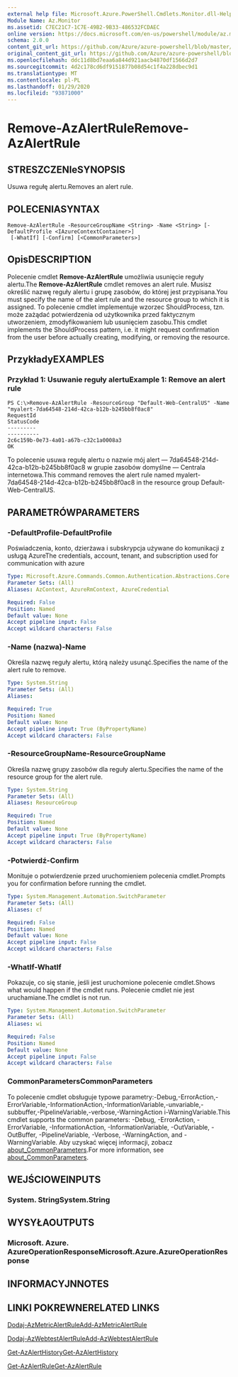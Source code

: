 ```yaml
---
external help file: Microsoft.Azure.PowerShell.Cmdlets.Monitor.dll-Help.xml
Module Name: Az.Monitor
ms.assetid: C7EC21C7-1C7E-49B2-9B33-486532FCDAEC
online version: https://docs.microsoft.com/en-us/powershell/module/az.monitor/remove-azalertrule
schema: 2.0.0
content_git_url: https://github.com/Azure/azure-powershell/blob/master/src/Monitor/Monitor/help/Remove-AzAlertRule.md
original_content_git_url: https://github.com/Azure/azure-powershell/blob/master/src/Monitor/Monitor/help/Remove-AzAlertRule.md
ms.openlocfilehash: ddc11d8bd7eaa6a844d921aacb4870df1566d2d7
ms.sourcegitcommit: 4d2c178cd6df9151877b08d54c1f4a228dbec9d1
ms.translationtype: MT
ms.contentlocale: pl-PL
ms.lasthandoff: 01/29/2020
ms.locfileid: "93871000"
---
```

# <span data-ttu-id="9f86f-101">Remove-AzAlertRule</span><span class="sxs-lookup"><span data-stu-id="9f86f-101">Remove-AzAlertRule</span></span>

## <span data-ttu-id="9f86f-102">STRESZCZENIe</span><span class="sxs-lookup"><span data-stu-id="9f86f-102">SYNOPSIS</span></span>
<span data-ttu-id="9f86f-103">Usuwa regułę alertu.</span><span class="sxs-lookup"><span data-stu-id="9f86f-103">Removes an alert rule.</span></span>

## <span data-ttu-id="9f86f-104">POLECENIA</span><span class="sxs-lookup"><span data-stu-id="9f86f-104">SYNTAX</span></span>

```
Remove-AzAlertRule -ResourceGroupName <String> -Name <String> [-DefaultProfile <IAzureContextContainer>]
 [-WhatIf] [-Confirm] [<CommonParameters>]
```

## <span data-ttu-id="9f86f-105">Opis</span><span class="sxs-lookup"><span data-stu-id="9f86f-105">DESCRIPTION</span></span>
<span data-ttu-id="9f86f-106">Polecenie cmdlet **Remove-AzAlertRule** umożliwia usunięcie reguły alertu.</span><span class="sxs-lookup"><span data-stu-id="9f86f-106">The **Remove-AzAlertRule** cmdlet removes an alert rule.</span></span>
<span data-ttu-id="9f86f-107">Musisz określić nazwę reguły alertu i grupę zasobów, do której jest przypisana.</span><span class="sxs-lookup"><span data-stu-id="9f86f-107">You must specify the name of the alert rule and the resource group to which it is assigned.</span></span>
<span data-ttu-id="9f86f-108">To polecenie cmdlet implementuje wzorzec ShouldProcess, tzn. może zażądać potwierdzenia od użytkownika przed faktycznym utworzeniem, zmodyfikowaniem lub usunięciem zasobu.</span><span class="sxs-lookup"><span data-stu-id="9f86f-108">This cmdlet implements the ShouldProcess pattern, i.e. it might request confirmation from the user before actually creating, modifying, or removing the resource.</span></span>

## <span data-ttu-id="9f86f-109">Przykłady</span><span class="sxs-lookup"><span data-stu-id="9f86f-109">EXAMPLES</span></span>

### <span data-ttu-id="9f86f-110">Przykład 1: Usuwanie reguły alertu</span><span class="sxs-lookup"><span data-stu-id="9f86f-110">Example 1: Remove an alert rule</span></span>
```
PS C:\>Remove-AzAlertRule -ResourceGroup "Default-Web-CentralUS" -Name "myalert-7da64548-214d-42ca-b12b-b245bb8f0ac8"
RequestId                                                                                                    StatusCode
---------                                                                                                    ----------
2c6c159b-0e73-4a01-a67b-c32c1a0008a3                                                                                 OK
```

<span data-ttu-id="9f86f-111">To polecenie usuwa regułę alertu o nazwie mój alert — 7da64548-214d-42ca-b12b-b245bb8f0ac8 w grupie zasobów domyślne — Centrala internetowa.</span><span class="sxs-lookup"><span data-stu-id="9f86f-111">This command removes the alert rule named myalert-7da64548-214d-42ca-b12b-b245bb8f0ac8 in the resource group Default-Web-CentralUS.</span></span>

## <span data-ttu-id="9f86f-112">PARAMETRÓW</span><span class="sxs-lookup"><span data-stu-id="9f86f-112">PARAMETERS</span></span>

### <span data-ttu-id="9f86f-113">-DefaultProfile</span><span class="sxs-lookup"><span data-stu-id="9f86f-113">-DefaultProfile</span></span>
<span data-ttu-id="9f86f-114">Poświadczenia, konto, dzierżawa i subskrypcja używane do komunikacji z usługą Azure</span><span class="sxs-lookup"><span data-stu-id="9f86f-114">The credentials, account, tenant, and subscription used for communication with azure</span></span>

```yaml
Type: Microsoft.Azure.Commands.Common.Authentication.Abstractions.Core.IAzureContextContainer
Parameter Sets: (All)
Aliases: AzContext, AzureRmContext, AzureCredential

Required: False
Position: Named
Default value: None
Accept pipeline input: False
Accept wildcard characters: False
```

### <span data-ttu-id="9f86f-115">-Name (nazwa)</span><span class="sxs-lookup"><span data-stu-id="9f86f-115">-Name</span></span>
<span data-ttu-id="9f86f-116">Określa nazwę reguły alertu, którą należy usunąć.</span><span class="sxs-lookup"><span data-stu-id="9f86f-116">Specifies the name of the alert rule to remove.</span></span>

```yaml
Type: System.String
Parameter Sets: (All)
Aliases:

Required: True
Position: Named
Default value: None
Accept pipeline input: True (ByPropertyName)
Accept wildcard characters: False
```

### <span data-ttu-id="9f86f-117">-ResourceGroupName</span><span class="sxs-lookup"><span data-stu-id="9f86f-117">-ResourceGroupName</span></span>
<span data-ttu-id="9f86f-118">Określa nazwę grupy zasobów dla reguły alertu.</span><span class="sxs-lookup"><span data-stu-id="9f86f-118">Specifies the name of the resource group for the alert rule.</span></span>

```yaml
Type: System.String
Parameter Sets: (All)
Aliases: ResourceGroup

Required: True
Position: Named
Default value: None
Accept pipeline input: True (ByPropertyName)
Accept wildcard characters: False
```

### <span data-ttu-id="9f86f-119">-Potwierdź</span><span class="sxs-lookup"><span data-stu-id="9f86f-119">-Confirm</span></span>
<span data-ttu-id="9f86f-120">Monituje o potwierdzenie przed uruchomieniem polecenia cmdlet.</span><span class="sxs-lookup"><span data-stu-id="9f86f-120">Prompts you for confirmation before running the cmdlet.</span></span>

```yaml
Type: System.Management.Automation.SwitchParameter
Parameter Sets: (All)
Aliases: cf

Required: False
Position: Named
Default value: None
Accept pipeline input: False
Accept wildcard characters: False
```

### <span data-ttu-id="9f86f-121">-WhatIf</span><span class="sxs-lookup"><span data-stu-id="9f86f-121">-WhatIf</span></span>
<span data-ttu-id="9f86f-122">Pokazuje, co się stanie, jeśli jest uruchomione polecenie cmdlet.</span><span class="sxs-lookup"><span data-stu-id="9f86f-122">Shows what would happen if the cmdlet runs.</span></span> <span data-ttu-id="9f86f-123">Polecenie cmdlet nie jest uruchamiane.</span><span class="sxs-lookup"><span data-stu-id="9f86f-123">The cmdlet is not run.</span></span>

```yaml
Type: System.Management.Automation.SwitchParameter
Parameter Sets: (All)
Aliases: wi

Required: False
Position: Named
Default value: None
Accept pipeline input: False
Accept wildcard characters: False
```

### <span data-ttu-id="9f86f-124">CommonParameters</span><span class="sxs-lookup"><span data-stu-id="9f86f-124">CommonParameters</span></span>
<span data-ttu-id="9f86f-125">To polecenie cmdlet obsługuje typowe parametry:-Debug,-ErrorAction,-ErrorVariable,-InformationAction,-InformationVariable,-unvariable,-subbuffer,-PipelineVariable,-verbose,-WarningAction i-WarningVariable.</span><span class="sxs-lookup"><span data-stu-id="9f86f-125">This cmdlet supports the common parameters: -Debug, -ErrorAction, -ErrorVariable, -InformationAction, -InformationVariable, -OutVariable, -OutBuffer, -PipelineVariable, -Verbose, -WarningAction, and -WarningVariable.</span></span> <span data-ttu-id="9f86f-126">Aby uzyskać więcej informacji, zobacz [about_CommonParameters](https://go.microsoft.com/fwlink/?LinkID=113216).</span><span class="sxs-lookup"><span data-stu-id="9f86f-126">For more information, see [about_CommonParameters](https://go.microsoft.com/fwlink/?LinkID=113216).</span></span>

## <span data-ttu-id="9f86f-127">WEJŚCIOWE</span><span class="sxs-lookup"><span data-stu-id="9f86f-127">INPUTS</span></span>

### <span data-ttu-id="9f86f-128">System. String</span><span class="sxs-lookup"><span data-stu-id="9f86f-128">System.String</span></span>

## <span data-ttu-id="9f86f-129">WYSYŁA</span><span class="sxs-lookup"><span data-stu-id="9f86f-129">OUTPUTS</span></span>

### <span data-ttu-id="9f86f-130">Microsoft. Azure. AzureOperationResponse</span><span class="sxs-lookup"><span data-stu-id="9f86f-130">Microsoft.Azure.AzureOperationResponse</span></span>

## <span data-ttu-id="9f86f-131">INFORMACYJN</span><span class="sxs-lookup"><span data-stu-id="9f86f-131">NOTES</span></span>

## <span data-ttu-id="9f86f-132">LINKI POKREWNE</span><span class="sxs-lookup"><span data-stu-id="9f86f-132">RELATED LINKS</span></span>

[<span data-ttu-id="9f86f-133">Dodaj-AzMetricAlertRule</span><span class="sxs-lookup"><span data-stu-id="9f86f-133">Add-AzMetricAlertRule</span></span>](./Add-AzMetricAlertRule.md)

[<span data-ttu-id="9f86f-134">Dodaj-AzWebtestAlertRule</span><span class="sxs-lookup"><span data-stu-id="9f86f-134">Add-AzWebtestAlertRule</span></span>](./Add-AzWebtestAlertRule.md)

[<span data-ttu-id="9f86f-135">Get-AzAlertHistory</span><span class="sxs-lookup"><span data-stu-id="9f86f-135">Get-AzAlertHistory</span></span>](./Get-AzAlertHistory.md)

[<span data-ttu-id="9f86f-136">Get-AzAlertRule</span><span class="sxs-lookup"><span data-stu-id="9f86f-136">Get-AzAlertRule</span></span>](./Get-AzAlertRule.md)


